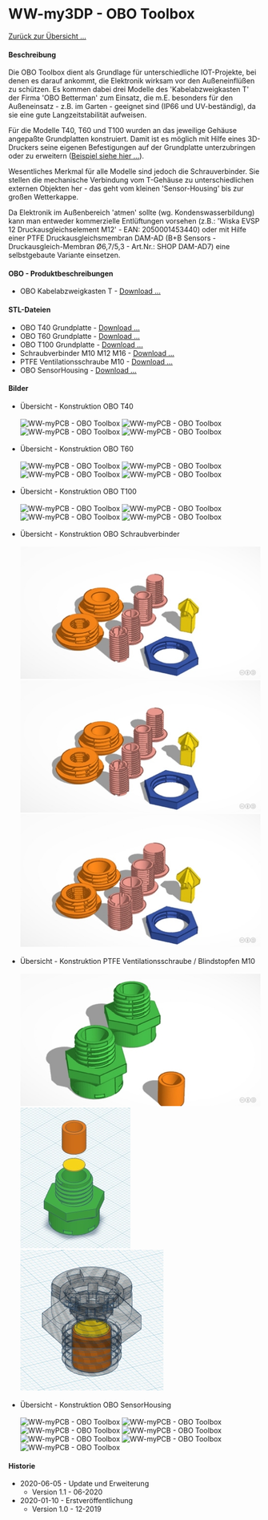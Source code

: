 # WW-my3DP - OBO Toolbox

[Zurück zur Übersicht ...](../README.md)

#### Beschreibung

Die OBO Toolbox dient als Grundlage für unterschiedliche IOT-Projekte, bei denen es darauf ankommt, die Elektronik wirksam vor den Außeneinflüßen zu schützen. Es kommen dabei drei Modelle des 'Kabelabzweigkasten T' der Firma 'OBO Betterman' zum Einsatz, die m.E. besonders für den Außeneinsatz - z.B. im Garten - geeignet sind (IP66 und UV-beständig), da sie eine gute Langzeitstabilität aufweisen.

Für die Modelle T40, T60 und T100 wurden an das jeweilige Gehäuse angepaßte Grundplatten konstruiert. Damit ist es möglich mit Hilfe eines 3D-Druckers seine eigenen Befestigungen auf der Grundplatte unterzubringen oder zu erweitern ([Beispiel siehe hier ...](https://github.com/wolwin/WW-my3DP/blob/master/3DP_OBO_T40_HB/README.md)).

Wesentliches Merkmal für alle Modelle sind jedoch die Schrauverbinder. Sie stellen die mechanische Verbindung vom T-Gehäuse zu unterschiedlichen externen Objekten her - das geht vom kleinen 'Sensor-Housing' bis zur großen Wetterkappe.

Da Elektronik im Außenbereich 'atmen' sollte (wg. Kondenswasserbildung) kann man entweder kommerzielle Entlüftungen vorsehen (z.B.: 'Wiska EVSP 12 Druckausgleichselement M12' - EAN: 2050001453440) oder mit Hilfe einer PTFE Druckausgleichsmembran DAM-AD (B+B Sensors - Druckausgleich-Membran Ø6,7/5,3 - Art.Nr.: SHOP DAM-AD7) eine selbstgebaute Variante einsetzen.

#### OBO - Produktbeschreibungen
- OBO Kabelabzweigkasten T - [Download ...](./bin/OBO_Kabelabzweigkasten_T.zip)

#### STL-Dateien
- OBO T40 Grundplatte - [Download ...](./bin/OBO_T40_20200103.zip)
- OBO T60 Grundplatte - [Download ...](./bin/OBO_T60_20200103.zip)
- OBO T100 Grundplatte - [Download ...](./bin/OBO_T100_20200103.zip)
- Schraubverbinder M10 M12 M16 - [Download ...](./bin/OBO_Screws_20200605.zip)
- PTFE Ventilationsschraube M10 - [Download ...](./bin/OBO_Screws_Ventilation_20200605.zip)
- OBO SensorHousing - [Download ...](./bin/OBO_SensorHousing_20200103.zip)

#### Bilder
- Übersicht - Konstruktion OBO T40
<br><br>
![WW-myPCB - OBO Toolbox](./img/OBO_T40/OBO_T40_x_1.jpg "OBO T40")
![WW-myPCB - OBO Toolbox](./img/OBO_T40/OBO_T40_x_2.jpg "OBO T40")
![WW-myPCB - OBO Toolbox](./img/OBO_T40/OBO_T40_x_3.jpg "OBO T40")
![WW-myPCB - OBO Toolbox](./img/OBO_T40/OBO_T40_x_4.jpg "OBO T40")
<br><br>
- Übersicht - Konstruktion OBO T60
<br><br>
![WW-myPCB - OBO Toolbox](./img/OBO_T60/OBO_T60_x_1.jpg "OBO T60")
![WW-myPCB - OBO Toolbox](./img/OBO_T60/OBO_T60_x_2.jpg "OBO T60")
![WW-myPCB - OBO Toolbox](./img/OBO_T60/OBO_T60_x_3.jpg "OBO T60")
![WW-myPCB - OBO Toolbox](./img/OBO_T60/OBO_T60_x_4.jpg "OBO T60")
<br><br>
- Übersicht - Konstruktion OBO T100
<br><br>
![WW-myPCB - OBO Toolbox](./img/OBO_T100/OBO_T100_x_1.jpg "OBO T100")
![WW-myPCB - OBO Toolbox](./img/OBO_T100/OBO_T100_x_2.jpg "OBO T100")
![WW-myPCB - OBO Toolbox](./img/OBO_T100/OBO_T100_x_3.jpg "OBO T100")
![WW-myPCB - OBO Toolbox](./img/OBO_T100/OBO_T100_x_4.jpg "OBO T100")
<br><br>
- Übersicht - Konstruktion OBO Schraubverbinder
<br><br>
![WW-myPCB - OBO Toolbox](./img/OBO_Screws/OBO_Screw_and_Nut_10.jpg "OBO Screws M10")
![WW-myPCB - OBO Toolbox](./img/OBO_Screws/OBO_Screw_and_Nut_12.jpg "OBO Screws M12")
![WW-myPCB - OBO Toolbox](./img/OBO_Screws/OBO_Screw_and_Nut_16.jpg "OBO Screws M16")
<br><br>
- Übersicht - Konstruktion PTFE Ventilationsschraube / Blindstopfen M10
<br><br>
![WW-myPCB - OBO Toolbox](./img/OBO_ScrewVentilation/ScrewVentilation_M10_01.jpg "ScrewVentilation M10")
![WW-myPCB - OBO Toolbox](./img/OBO_ScrewVentilation/ScrewVentilation_M10_02.jpg "ScrewVentilation M10")
![WW-myPCB - OBO Toolbox](./img/OBO_ScrewVentilation/ScrewVentilation_M10_03.jpg "ScrewVentilation M10")
<br><br>
- Übersicht - Konstruktion OBO SensorHousing
<br><br>
![WW-myPCB - OBO Toolbox](./img/OBO_SensorHousing/OBO_SensorHousing_S_Back.jpg "OBO SensorHousing Small")
![WW-myPCB - OBO Toolbox](./img/OBO_SensorHousing/OBO_SensorHousing_S_Top.jpg "OBO SensorHousing Small")
![WW-myPCB - OBO Toolbox](./img/OBO_SensorHousing/OBO_SensorHousing_M_Back.jpg "OBO SensorHousing Medium")
![WW-myPCB - OBO Toolbox](./img/OBO_SensorHousing/OBO_SensorHousing_M_Top.jpg "OBO SensorHousing Medium")
![WW-myPCB - OBO Toolbox](./img/OBO_SensorHousing/OBO_SensorHousing_G_Back.jpg "OBO SensorHousing Great")
![WW-myPCB - OBO Toolbox](./img/OBO_SensorHousing/OBO_SensorHousing_G_Top.jpg "OBO SensorHousing Great")
![WW-myPCB - OBO Toolbox](./img/OBO_SensorHousing/OBO_SensorHousing_X_Inside.jpg "OBO SensorHousing Inside")

#### Historie
- 2020-06-05 - Update und Erweiterung
  - Version 1.1 - 06-2020
- 2020-01-10 - Erstveröffentlichung
  - Version 1.0 - 12-2019
